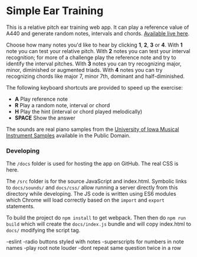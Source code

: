 # Simple Ear Training

This is a relative pitch ear training web app. It can play a reference value
 of A440 and generate random notes, intervals and chords. [Available live here](https://pianosnake.github.io/simple-ear-training/index.html).

Choose how many notes you'd like to hear by clicking __1__, __2__, __3__ or __4__.
 With __1__ note you can test your relative pitch.
 With __2__ notes you can test your interval recognition; for more of a challenge play the reference note and try to identify the interval pitches.
 With __3__ notes you can try recognizing major, minor, diminished or augmented triads.
 With __4__ notes  you can try recognizing chords like major 7, minor 7th, dominant and half-diminished.

The following keyboard shortcuts are provided to speed up the exercise:

- __A__ Play reference note
- __R__ Play a random note, interval or chord
- __H__ Play the hint (interval or chord played melodically)
- __SPACE__ Show the answer

The sounds are real piano samples from the [University of Iowa Musical Instrument Samples](http://theremin.music.uiowa.edu/MIS.html) available in the Public Domain.

### Developing
The `/docs` folder is used for hosting the app on GitHub. The real CSS is here.

The `/src` folder is for the source JavaScript and index.html. Symbolic links to `docs/sounds/` and `docs/css/` allow running a
server directly from this directory while developing.
The JS code is written using ES6 modules which Chrome will load correctly based on the `import` and `export` statements.

To build the project do `npm install` to get webpack. Then then do `npm run build` which will create the `docs/index.js` bundle and will
copy index.html to `docs/` modifying the script tag.

-eslint
-radio buttons styled with notes
-superscripts for numbers in note names
-play root note louder
-dont repeat same question twice in a row